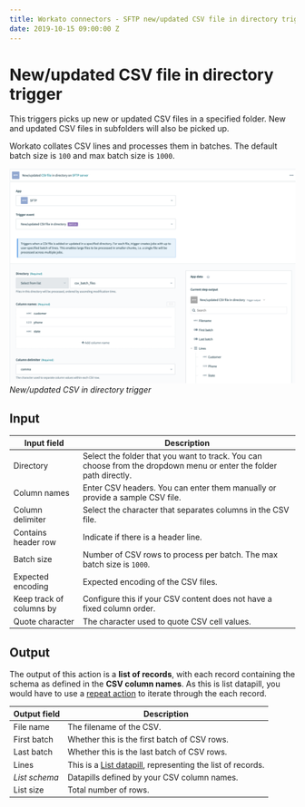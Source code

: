 ```yaml
---
title: Workato connectors - SFTP new/updated CSV file in directory trigger
date: 2019-10-15 09:00:00 Z
---
```


# New/updated CSV file in directory trigger

This triggers picks up new or updated CSV files in a specified folder. New and updated CSV files in subfolders will also be picked up.

Workato collates CSV lines and processes them in batches. The default batch size is `100` and max batch size is `1000`.

![New/updated CSV in directory trigger](/assets/images/connectors/sftp/updated-csv-trigger.png)
*New/updated CSV in directory trigger*

## Input

| Input field         | Description                                                                   |
| ------------------- | ----------------------------------------------------------------------------- |
| Directory           | Select the folder that you want to track. You can choose from the dropdown menu or enter the folder path directly. |
| Column names        | Enter CSV headers. You can enter them manually or provide a sample CSV file.  |
| Column delimiter    | Select the character that separates columns in the CSV file.                  |
| Contains header row | Indicate if there is a header line.                                           |
| Batch size          | Number of CSV rows to process per batch. The max batch size is `1000`.        |
| Expected encoding   | Expected encoding of the CSV files.                                           |
| Keep track of columns by | Configure this if your CSV content does not have a fixed column order.   |
| Quote character     | The character used to quote CSV cell values.                                  |

## Output

The output of this action is a **list of records**, with each record containing the schema as defined in the **CSV column names**. As this is list datapill, you would have to use a [repeat action](/recipes/steps.md#repeat-step) to iterate through the each record.

| Output field  | Description                                  |
| ------------- | -------------------------------------------- |
| File name     | The filename of the CSV.                     |
| First batch   | Whether this is the first batch of CSV rows. |
| Last batch    | Whether this is the last batch of CSV rows.  |
| Lines         | This is a [List datapill](https://docs.workato.com/features/list-management.html), representing the list of records. |
| _List schema_ | Datapills defined by your CSV column names.  |
| List size     | Total number of rows.                        |
